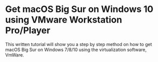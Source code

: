 # Get macOS Big Sur on Windows 10 using VMware Workstation Pro/Player
This written tutorial will show you a step by step method on how to get macOS Big Sur on Windows 7/8/10 using the virtualization software, VmWare.
